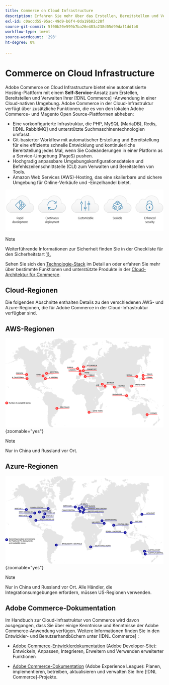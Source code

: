 ```yaml
---
title: Commerce on Cloud Infrastructure
description: Erfahren Sie mehr über das Erstellen, Bereitstellen und Verwalten von Commerce in der Cloud-Infrastruktur.
exl-id: c0accd55-95ac-49d9-b6f4-0da19b82c28f
source-git-commit: 5f00b20e599b7ba26e483a238d05d99daf1dd1b8
workflow-type: tm+mt
source-wordcount: '293'
ht-degree: 0%

---
```


# Commerce on Cloud Infrastructure

Adobe Commerce on Cloud Infrastructure bietet eine automatisierte Hosting-Plattform mit einem **Self-Service**-Ansatz zum Erstellen, Bereitstellen und Verwalten Ihrer [!DNL Commerce] -Anwendung in einer Cloud-nativen Umgebung. Adobe Commerce in der Cloud-Infrastruktur verfügt über zusätzliche Funktionen, die es von den lokalen Adobe Commerce- und Magento Open Source-Plattformen abheben:

- Eine vorkonfigurierte Infrastruktur, die PHP, MySQL (MariaDB), Redis, [!DNL RabbitMQ] und unterstützte Suchmaschinentechnologien umfasst.
- Git-basierter Workflow mit automatischer Erstellung und Bereitstellung für eine effiziente schnelle Entwicklung und kontinuierliche Bereitstellung jedes Mal, wenn Sie Codeänderungen in einer Platform as a Service-Umgebung (PageS) pushen.
- Hochgradig anpassbare Umgebungskonfigurationsdateien und Befehlszeilenschnittstelle (CLI) zum Verwalten und Bereitstellen von Tools.
- Amazon Web Services (AWS)-Hosting, das eine skalierbare und sichere Umgebung für Online-Verkäufe und -Einzelhandel bietet.

![Cloud-Vorteile](../assets/CloudBenefits.svg)

>[!NOTE]
>
>Weiterführende Informationen zur Sicherheit finden Sie in der Checkliste für den Sicherheitstart [1}.](https://experienceleague.adobe.com/en/docs/commerce-cloud-service/user-guide/launch/checklist#security-configuration)

Sehen Sie sich den [Technologie-Stack](architecture/tech-stack.md) im Detail an oder erfahren Sie mehr über bestimmte Funktionen und unterstützte Produkte in der [Cloud-Architektur für Commerce](architecture/cloud-architecture.md).

<div id="recs-overview-body-1"></div>
<div id="recs-overview-body-2"></div>
<div id="recs-overview-body-3"></div>
<div id="recs-overview-body-4"></div>
<div id="recs-overview-body-5"></div>
<div id="recs-overview-body-6"></div>

## Cloud-Regionen

Die folgenden Abschnitte enthalten Details zu den verschiedenen AWS- und Azure-Regionen, die für Adobe Commerce in der Cloud-Infrastruktur verfügbar sind.

## AWS-Regionen

![Diagramm mit AWS-Regionen](../assets/aws-regions.svg){zoomable="yes"}

>[!NOTE]
>
> Nur in China und Russland vor Ort.

## Azure-Regionen

![Diagramm mit Azure-Regionen](../assets/azure-regions.svg){zoomable="yes"}

>[!NOTE]
>
> Nur in China und Russland vor Ort. Alle Händler, die Integrationsumgebungen erfordern, müssen US-Regionen verwenden.

## Adobe Commerce-Dokumentation

Im Handbuch zur Cloud-Infrastruktur von Commerce wird davon ausgegangen, dass Sie über einige Kenntnisse und Kenntnisse der Adobe Commerce-Anwendung verfügen. Weitere Informationen finden Sie in den Entwickler- und Benutzerhandbüchern unter [!DNL Commerce] :

- [Adobe Commerce-Entwicklerdokumentation](https://developer.adobe.com/commerce/docs/) (Adobe Developer-Site): Entwickeln, Anpassen, Integrieren, Erweitern und Verwenden erweiterter Funktionen

- [Adobe Commerce-Dokumentation](https://experienceleague.adobe.com/docs/commerce.html) (Adobe Experience League): Planen, implementieren, betreiben, aktualisieren und verwalten Sie Ihre [!DNL Commerce]-Projekte.
